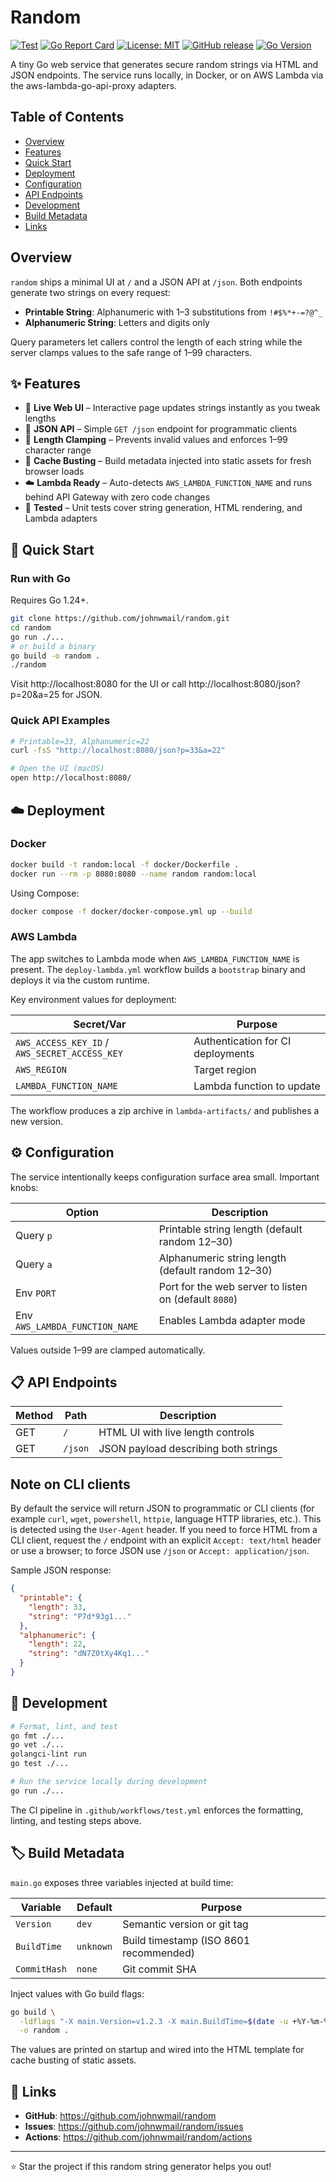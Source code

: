 # Random

[![Test](https://github.com/johnwmail/random/workflows/Test/badge.svg)](https://github.com/johnwmail/random/actions/workflows/test.yml)
[![Go Report Card](https://goreportcard.com/badge/github.com/johnwmail/random)](https://goreportcard.com/report/github.com/johnwmail/random)
[![License: MIT](https://img.shields.io/badge/License-MIT-yellow.svg)](LICENSE)
[![GitHub release](https://img.shields.io/github/release/johnwmail/random.svg)](https://github.com/johnwmail/random/releases)
[![Go Version](https://img.shields.io/badge/go-1.24+-blue.svg)](go.mod)

A tiny Go web service that generates secure random strings via HTML and JSON endpoints. The service runs locally, in Docker, or on AWS Lambda via the aws-lambda-go-api-proxy adapters.

## Table of Contents

- [Overview](#overview)
- [Features](#features)
- [Quick Start](#quick-start)
- [Deployment](#deployment)
- [Configuration](#configuration)
- [API Endpoints](#api-endpoints)
- [Development](#development)
- [Build Metadata](#build-metadata)
- [Links](#links)

<a id="overview"></a>
## Overview

`random` ships a minimal UI at `/` and a JSON API at `/json`. Both endpoints generate two strings on every request:

- **Printable String**: Alphanumeric with 1–3 substitutions from `!#$%*+-=?@^_`
- **Alphanumeric String**: Letters and digits only

Query parameters let callers control the length of each string while the server clamps values to the safe range of 1–99 characters.

<a id="features"></a>
## ✨ Features

- 🚀 **Live Web UI** – Interactive page updates strings instantly as you tweak lengths
- 🎯 **JSON API** – Simple `GET /json` endpoint for programmatic clients
- 📏 **Length Clamping** – Prevents invalid values and enforces 1–99 character range
- 🔄 **Cache Busting** – Build metadata injected into static assets for fresh browser loads
- ☁️ **Lambda Ready** – Auto-detects `AWS_LAMBDA_FUNCTION_NAME` and runs behind API Gateway with zero code changes
- 🔬 **Tested** – Unit tests cover string generation, HTML rendering, and Lambda adapters

<a id="quick-start"></a>
## 🚀 Quick Start

### Run with Go

Requires Go 1.24+.

```bash
git clone https://github.com/johnwmail/random.git
cd random
go run ./...
# or build a binary
go build -o random .
./random
```

Visit http://localhost:8080 for the UI or call http://localhost:8080/json?p=20&a=25 for JSON.

### Quick API Examples

```bash
# Printable=33, Alphanumeric=22
curl -fsS "http://localhost:8080/json?p=33&a=22"

# Open the UI (macOS)
open http://localhost:8080/
```

<a id="deployment"></a>
## ☁️ Deployment

### Docker

```bash
docker build -t random:local -f docker/Dockerfile .
docker run --rm -p 8080:8080 --name random random:local
```

Using Compose:

```bash
docker compose -f docker/docker-compose.yml up --build
```

### AWS Lambda

The app switches to Lambda mode when `AWS_LAMBDA_FUNCTION_NAME` is present. The `deploy-lambda.yml` workflow builds a `bootstrap` binary and deploys it via the custom runtime.

Key environment values for deployment:

| Secret/Var | Purpose |
|-----------|---------|
| `AWS_ACCESS_KEY_ID` / `AWS_SECRET_ACCESS_KEY` | Authentication for CI deployments |
| `AWS_REGION` | Target region |
| `LAMBDA_FUNCTION_NAME` | Lambda function to update |

The workflow produces a zip archive in `lambda-artifacts/` and publishes a new version.

<a id="configuration"></a>
## ⚙️ Configuration

The service intentionally keeps configuration surface area small. Important knobs:

| Option | Description |
|--------|-------------|
| Query `p` | Printable string length (default random 12–30) |
| Query `a` | Alphanumeric string length (default random 12–30) |
| Env `PORT` | Port for the web server to listen on (default `8080`) |
| Env `AWS_LAMBDA_FUNCTION_NAME` | Enables Lambda adapter mode |

Values outside 1–99 are clamped automatically.

<a id="api-endpoints"></a>
## 📋 API Endpoints

| Method | Path | Description |
|--------|------|-------------|
| GET | `/` | HTML UI with live length controls |
| GET | `/json` | JSON payload describing both strings |

Note on CLI clients
-------------------

By default the service will return JSON to programmatic or CLI clients (for example `curl`, `wget`, `powershell`, `httpie`, language HTTP libraries, etc.). This is detected using the `User-Agent` header. If you need to force HTML from a CLI client, request the `/` endpoint with an explicit `Accept: text/html` header or use a browser; to force JSON use `/json` or `Accept: application/json`.

Sample JSON response:

```json
{
  "printable": {
    "length": 33,
    "string": "P7d*93g1..."
  },
  "alphanumeric": {
    "length": 22,
    "string": "dN7Z0tXy4Kq1..."
  }
}
```

<a id="development"></a>
## 🔧 Development

```bash
# Format, lint, and test
go fmt ./...
go vet ./...
golangci-lint run
go test ./...

# Run the service locally during development
go run ./...
```

The CI pipeline in `.github/workflows/test.yml` enforces the formatting, linting, and testing steps above.

<a id="build-metadata"></a>
## 🏷️ Build Metadata

`main.go` exposes three variables injected at build time:

| Variable | Default | Purpose |
|----------|---------|---------|
| `Version` | `dev` | Semantic version or git tag |
| `BuildTime` | `unknown` | Build timestamp (ISO 8601 recommended) |
| `CommitHash` | `none` | Git commit SHA |

Inject values with Go build flags:

```bash
go build \
  -ldflags "-X main.Version=v1.2.3 -X main.BuildTime=$(date -u +%Y-%m-%dT%H:%M:%SZ) -X main.CommitHash=$(git rev-parse --short HEAD)" \
  -o random .
```

The values are printed on startup and wired into the HTML template for cache busting of static assets.

<a id="links"></a>
## 🔗 Links

- **GitHub**: https://github.com/johnwmail/random
- **Issues**: https://github.com/johnwmail/random/issues
- **Actions**: https://github.com/johnwmail/random/actions

---

⭐ Star the project if this random string generator helps you out!
